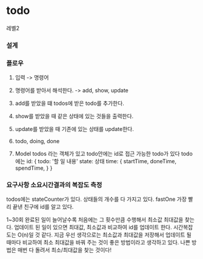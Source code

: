 # todo
레벨2

### 설계

### 플로우

1. 입력 -> 명령어 
2. 명령어를 받아서 해석한다. -> add, show, update
3. add를 받았을 떄 todos에 받은 todo를 추가한다. 
4. show를 받았을 때 같은 상태에 있는 것들을 출력한다. 
5. update를 받았을 때 기존에 있는 상태를 update한다. 
6.  todo, doing, done 


7. Model todos 라는 객체가 있고 
todo안에는 id로 접근 가능한 todo가 있다
todo에는 
id: {
    todo: '할 일 내용'
    state: 상태 
    time: {
        startTime,
        doneTime,
        spendTime,
    }
}

### 요구사항 소요시간결과의 복잡도 측정

todos에는 stateCounter가 있다. 
상태들의 개수를 다 가지고 있다. 
fastOne 가장 빨리 끝낸 친구에 id를 알고 있다. 

1~30회 완료된 일이 늘어날수록 처음에는 그 횟수만큼 수행해서 최소값 최대값을 찾는다. 
업데이트 된 일이 있으면 최대값, 최소값과 비교하여 id를 업데이트 한다.
시간복잡도는 O(n)일 것 같다. 
지금 우선 생각으로는 최소값과 최대값을 저장해서 업데이트 될 때마다 비교하여 최소 최대값을 바꿔 주는 것이 좋은 방법이라고 생각하고 있다. 
나쁜 방법은 매번 다 돌려서 최소/최대값을 찾는 것이다!



